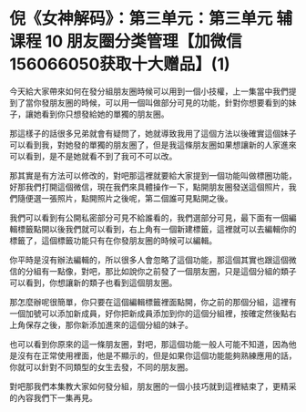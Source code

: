 # 倪《女神解码》：第三单元：第三单元 辅课程 10 朋友圈分类管理【加微信156066050获取十大赠品】(1)

今天給大家帶來如何在發分組朋友圈時候可以用到一個小技權，上一集當中我們提到了當你發朋友圈的時候，可以用一個叫做部分可見的功能，針對你想要看到的妹子，讓她看到你只想發給她的單獨的朋友圈。

那這樣子的話很多兄弟就會有疑問了，她就導致我用了這個方法以後確實這個妹子可以看到我，對她發的單獨的朋友圈了，但是我這條朋友圈如果想讓新的人家進來可以看到，是不是她就看不到了我可不可以改。

那其實是有方法可以修改的，對吧那這裡就要給大家提到一個功能叫做標圈功能，好那我們打開這個微信，現在我們來具體操作一下，點開朋友圈發送這個照片，我們隨便選一張照片，點開照片之後呢，第二個誰可見點開之後。

我們可以看到有公開私密部分可見不給誰看的，我們選部分可見，最下面有一個編輯標籤點開以後我們就可以看到，右上角有一個新建標籤，這裡就可以去編輯你的標籤了，這個標籤功能只有在你發朋友圈的時候可以編輯。

你平時是沒有辦法編輯的，所以很多人會忽略了這個功能，那這個其實也跟這個微信的分組有一點像，對吧，那比如說你之前發了一個朋友圈，只是這個分組的類子可以看到，你想讓新的類子也看到這個朋友圈。

那怎麼辦呢很簡單，你只要在這個編輯標籤裡面點開，你之前的那個分組，這裡有一個加號可以添加新成員，好你把新成員添加到你的這個分組裡，按確定然後點右上角保存之後，那你新添加進來的這個分組的妹子。

也可以看到你原來的這一條朋友圈，對吧，那這個功能一般人可能不知道，因為他是沒有在正常使用裡面，他是不顯示的，但是如果你這個功能能夠熟練應用的話，你就可以針對不同類型的女生去發，不同的朋友圈。

對吧那我們本集教大家如何發分組，朋友圈的一個小技巧就到這裡結束了，更精采的內容我們下一集再見。